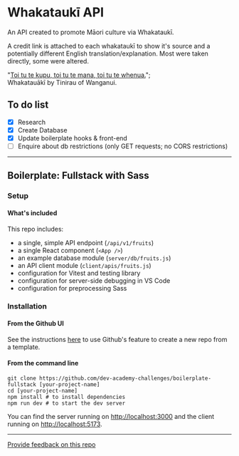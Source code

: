 # Whakataukī API

An API created to promote Māori culture via Whakataukī.

A credit link is attached to each whakataukī to show it's source and a potentially different English translation/explanation. Most were taken directly, some were altered.

"[Toi tu te kupu, toi tu te mana, toi tu te whenua.](https://health.nzdf.mil.nz/your-health/spirituality/te-ao-maori)";  
Whakatauākī by Tinirau of Wanganui.

## To do list
- [x] Research
- [x] Create Database
- [x] Update boilerplate hooks & front-end
- [ ] Enquire about db restrictions (only GET requests; no CORS restrictions)

------------------------------------------------------

## Boilerplate: Fullstack with Sass

### Setup

#### What's included

This repo includes:

* a single, simple API endpoint (`/api/v1/fruits`)
* a single React component (`<App />`)
* an example database module (`server/db/fruits.js`)
* an API client module (`client/apis/fruits.js`)
* configuration for Vitest and testing library
* configuration for server-side debugging in VS Code
* configuration for preprocessing Sass

### Installation

#### **From the Github UI**

See the instructions [here](https://docs.github.com/en/free-pro-team@latest/github/creating-cloning-and-archiving-repositories/creating-a-repository-from-a-template) to use Github's feature to create a new repo from a template.

#### **From the command line**

```
git clone https://github.com/dev-academy-challenges/boilerplate-fullstack [your-project-name]
cd [your-project-name]
npm install # to install dependencies
npm run dev # to start the dev server
```

You can find the server running on [http://localhost:3000](http://localhost:3000) and the client running on [http://localhost:5173](http://localhost:5173).

---
[Provide feedback on this repo](https://docs.google.com/forms/d/e/1FAIpQLSfw4FGdWkLwMLlUaNQ8FtP2CTJdGDUv6Xoxrh19zIrJSkvT4Q/viewform?usp=pp_url&entry.1958421517=boilerplate-fullstack)
